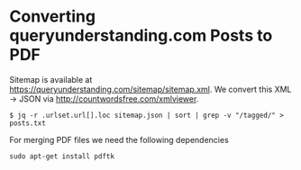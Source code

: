 # Converting queryunderstanding.com Posts to PDF

Sitemap is available at https://queryunderstanding.com/sitemap/sitemap.xml. We convert this XML -> JSON via http://countwordsfree.com/xmlviewer. 

```
$ jq -r .urlset.url[].loc sitemap.json | sort | grep -v "/tagged/" > posts.txt
```

For merging PDF files we need the following dependencies
```
sudo apt-get install pdftk
```

